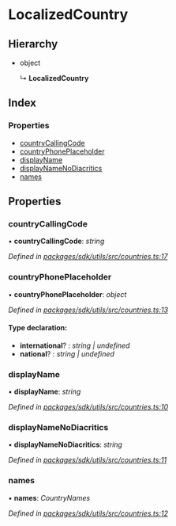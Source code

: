 # LocalizedCountry

## Hierarchy

* object

  ↳ **LocalizedCountry**

## Index

### Properties

* [countryCallingCode](_packages_sdk_utils_src_countries_.localizedcountry.md#countrycallingcode)
* [countryPhonePlaceholder](_packages_sdk_utils_src_countries_.localizedcountry.md#countryphoneplaceholder)
* [displayName](_packages_sdk_utils_src_countries_.localizedcountry.md#displayname)
* [displayNameNoDiacritics](_packages_sdk_utils_src_countries_.localizedcountry.md#displaynamenodiacritics)
* [names](_packages_sdk_utils_src_countries_.localizedcountry.md#names)

## Properties

### countryCallingCode

• **countryCallingCode**: _string_

_Defined in_ [_packages/sdk/utils/src/countries.ts:17_](https://github.com/celo-org/celo-monorepo/blob/master/packages/sdk/utils/src/countries.ts#L17)

### countryPhonePlaceholder

• **countryPhonePlaceholder**: _object_

_Defined in_ [_packages/sdk/utils/src/countries.ts:13_](https://github.com/celo-org/celo-monorepo/blob/master/packages/sdk/utils/src/countries.ts#L13)

#### Type declaration:

* **international**? : _string \| undefined_
* **national**? : _string \| undefined_

### displayName

• **displayName**: _string_

_Defined in_ [_packages/sdk/utils/src/countries.ts:10_](https://github.com/celo-org/celo-monorepo/blob/master/packages/sdk/utils/src/countries.ts#L10)

### displayNameNoDiacritics

• **displayNameNoDiacritics**: _string_

_Defined in_ [_packages/sdk/utils/src/countries.ts:11_](https://github.com/celo-org/celo-monorepo/blob/master/packages/sdk/utils/src/countries.ts#L11)

### names

• **names**: _CountryNames_

_Defined in_ [_packages/sdk/utils/src/countries.ts:12_](https://github.com/celo-org/celo-monorepo/blob/master/packages/sdk/utils/src/countries.ts#L12)

